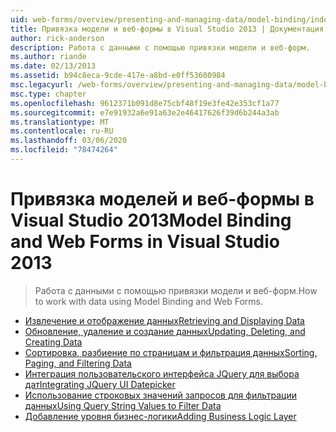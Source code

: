 ```yaml
---
uid: web-forms/overview/presenting-and-managing-data/model-binding/index
title: Привязка модели и веб-формы в Visual Studio 2013 | Документация Майкрософт
author: rick-anderson
description: Работа с данными с помощью привязки модели и веб-форм.
ms.author: riande
ms.date: 02/13/2013
ms.assetid: b94c8eca-9cde-417e-a8bd-e0ff53600984
msc.legacyurl: /web-forms/overview/presenting-and-managing-data/model-binding
msc.type: chapter
ms.openlocfilehash: 9612371b091d8e75cbf48f19e3fe42e353cf1a77
ms.sourcegitcommit: e7e91932a6e91a63e2e46417626f39d6b244a3ab
ms.translationtype: MT
ms.contentlocale: ru-RU
ms.lasthandoff: 03/06/2020
ms.locfileid: "78474264"
---
```

# <a name="model-binding-and-web-forms-in-visual-studio-2013"></a><span data-ttu-id="a62fb-103">Привязка моделей и веб-формы в Visual Studio 2013</span><span class="sxs-lookup"><span data-stu-id="a62fb-103">Model Binding and Web Forms in Visual Studio 2013</span></span>

> <span data-ttu-id="a62fb-104">Работа с данными с помощью привязки модели и веб-форм.</span><span class="sxs-lookup"><span data-stu-id="a62fb-104">How to work with data using Model Binding and Web Forms.</span></span>

- [<span data-ttu-id="a62fb-105">Извлечение и отображение данных</span><span class="sxs-lookup"><span data-stu-id="a62fb-105">Retrieving and Displaying Data</span></span>](retrieving-data.md)
- [<span data-ttu-id="a62fb-106">Обновление, удаление и создание данных</span><span class="sxs-lookup"><span data-stu-id="a62fb-106">Updating, Deleting, and Creating Data</span></span>](updating-deleting-and-creating-data.md)
- [<span data-ttu-id="a62fb-107">Сортировка, разбиение по страницам и фильтрация данных</span><span class="sxs-lookup"><span data-stu-id="a62fb-107">Sorting, Paging, and Filtering Data</span></span>](sorting-paging-and-filtering-data.md)
- [<span data-ttu-id="a62fb-108">Интеграция пользовательского интерфейса JQuery для выбора дат</span><span class="sxs-lookup"><span data-stu-id="a62fb-108">Integrating JQuery UI Datepicker</span></span>](integrating-jquery-ui.md)
- [<span data-ttu-id="a62fb-109">Использование строковых значений запросов для фильтрации данных</span><span class="sxs-lookup"><span data-stu-id="a62fb-109">Using Query String Values to Filter Data</span></span>](using-query-string-values-to-retrieve-data.md)
- [<span data-ttu-id="a62fb-110">Добавление уровня бизнес-логики</span><span class="sxs-lookup"><span data-stu-id="a62fb-110">Adding Business Logic Layer</span></span>](adding-business-logic-layer.md)

